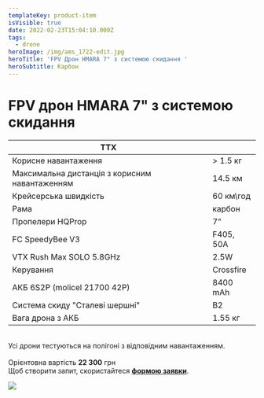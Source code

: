 ```yaml
---
templateKey: product-item
isVisible: true
date: 2022-02-23T15:04:10.000Z
tags:
  - drone
heroImage: /img/ams_1722-edit.jpg
heroTitle: 'FPV Дрон HMARA 7" з системою скидання '
heroSubtitle: Карбон
---
```

# FPV дрон HMARA 7" з системою скидання

| ТТХ                                            |           |
| ---------------------------------------------- | --------- |
| Корисне навантаження                           | \> 1.5 кг |
| Максимальна дистанція з корисним навантаженням | 14.5 км   |
| Крейсерська швидкість                          | 60 км\год |
| Р﻿ама                                          | карбон    |
| Пропелери HQProp                               | 7"        |
| FC SpeedyBee V3                                | F405, 50A |
| ﻿VTX Rush Max SOLO 5.8GHz                      | 2.5W      |
| ﻿Керування                                     | Crossfire |
| АКБ 6S2P (molicel 21700 42P)                   | 8400 mAh  |
| Система скиду "Cталеві шершні"                 | B2        |
| Вага дрона з АКБ                               | 1.55 кг   |

\
Усі дрони тестуються на полігоні з відповідним навантаженням.\
\
Орієнтовна вартість **22 300** грн \
Щоб створити запит, скористайтеся <a href="https://docs.google.com/forms/d/e/1FAIpQLSflTILqQ9CENT9xGsnn4Ke6l-D-2m2yaclV2jH2pzXmjGk51w/viewform" target="_blank" rel="noopener noreferrer">**формою заявки**</a>.

![](/img/ams_1717-edit.jpg)